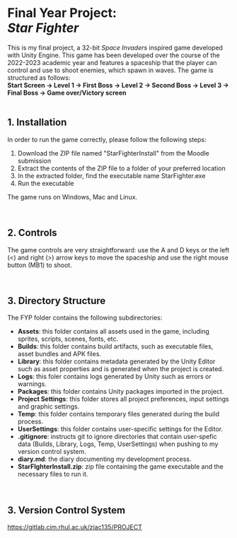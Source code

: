 # **Final Year Project:** <br> ***Star Fighter***


This is my final project, a 32-bit *Space Invaders* inspired game developed with Unity Engine. This game has been developed over the course of the 2022-2023 academic year and features a spaceship that the player can control and use to shoot enemies, which spawn in waves. The game is structured as follows: <br>
**Start Screen -> Level 1 -> First Boss -> Level 2 -> Second Boss -> Level 3 -> Final Boss -> Game over/Victory screen** <br>
<br>
## **1. Installation** <br>
In order to run the game correctly, please follow the following steps: <br>
1. Download the ZIP file named "StarFighterInstall" from the Moodle submission
2. Extract the contents of the ZIP file to a folder of your preferred location
3. In the extracted folder, find the executable name StarFighter.exe
4. Run the executable <br>

The game runs on Windows, Mac and Linux.

<br>

## **2. Controls** <br>
The game controls are very straightforward: use the A and D keys or the left (<) and right (>) arrow keys to move the spaceship and use the right mouse button (MB1) to shoot.

<br>

## **3. Directory Structure** <br>
The FYP folder contains the following subdirectories:
- **Assets**: this folder contains all assets used in the game, including sprites, scripts, scenes, fonts, etc.
- **Builds**: this folder contains build artifacts, such as executable files, asset bundles and APK files.
- **Library**: this folder contains metadata generated by the Unity Editor such as asset properties and is generated when the project is created.
- **Logs**: this foler contains logs generated by Unity such as errors or warnings.
- **Packages**: this folder contains Unity packages imported in the project.
- **Project Settings**: this folder stores all project preferences, input settings and graphic settings.
- **Temp**: this folder contains temporary files generated during the build process.
- **UserSettings**: this folder contains user-specific settings for the Editor.
- **.gitignore**: instructs git to ignore directories that contain user-spefic data (Builds, Library, Logs, Temp, UserSettings) when pushing to my version control system.
- **diary.md**: the diary documenting my development process.
- **StarFIghterInstall.zip**: zip file containing the game executable and the necessary files to run it.

<br>

## **3. Version Control System** <br>
https://gitlab.cim.rhul.ac.uk/zjac135/PROJECT